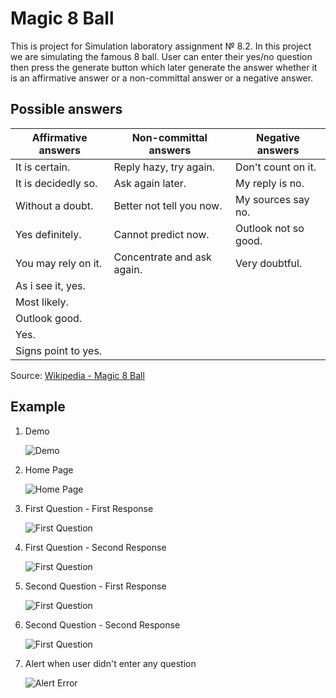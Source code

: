 # Magic 8 Ball
This is project for Simulation laboratory assignment № 8.2.
In this project we are simulating the famous 8 ball. User can enter their yes/no question then press the generate button which later generate the answer whether it is an affirmative answer or a non-committal answer or a negative answer.

## Possible answers
| Affirmative answers | Non-committal answers | Negative answers |
| ----------- | ----------- | ----------- |
| It is certain. | Reply hazy, try again. | Don't count on it. |
| It is decidedly so. | Ask again later. | My reply is no. |
| Without a doubt. | Better not tell you now. | My sources say no. |
| Yes definitely. | Cannot predict now. | Outlook not so good. |
| You may rely on it. | Concentrate and ask again. | Very doubtful. |
| As i see it, yes. |
| Most likely. |
| Outlook good. |
| Yes. |
| Signs point to yes. |


Source: [Wikipedia - Magic 8 Ball](https://en.wikipedia.org/wiki/Magic_8_Ball)

## Example

1. Demo

    ![Demo](https://github.com/Steven2110/Magic8Ball/blob/main/Images/Demo-Magic8Ball.gif)

2. Home Page

    ![Home Page](https://github.com/Steven2110/Magic8Ball/blob/main/Images/1st-Screen.png)

3. First Question - First Response

    ![First Question](https://github.com/Steven2110/Magic8Ball/blob/main/Images/2nd-Screen.png)

4. First Question - Second Response

    ![First Question](https://github.com/Steven2110/TellMe/blob/main/Images/3rd-Screen.png)

5. Second Question - First Response

    ![First Question](https://github.com/Steven2110/TellMe/blob/main/Images/4th-Screen.png)

6. Second Question - Second Response

    ![First Question](https://github.com/Steven2110/TellMe/blob/main/Images/5th-Screen.png)

5. Alert when user didn't enter any question

    ![Alert Error](https://github.com/Steven2110/Magic8Ball/blob/main/Images/Alert-Screen.png)

